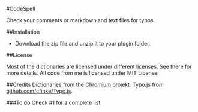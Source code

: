 #CodeSpell

Check your comments or markdown and text files for typos.

##Installation

- Download the zip file and unzip it to your plugin folder.

##License

Most of the dictionaries are licensed under different licenses.
See there for more details. All code from me is licensed under MIT License.

##Credits
Dictionaries from the [Chromium projekt](https://www.chromium.org/Home).
Typo.js from [github.com/cfinke/Typo.js](https://github.com/cfinke/Typo.js).

###To do
Check #1 for a complete list